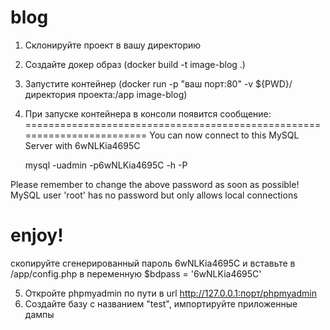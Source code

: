 # blog
1. Склонируйте проект в вашу директорию
2. Создайте докер образ (docker build -t image-blog .)
3. Запустите контейнер (docker run -p "ваш порт:80" -v ${PWD}/директория проекта:/app image-blog)
4. При запуске контейнера в консоли появится сообщение:
========================================================================
You can now connect to this MySQL Server with 6wNLKia4695C

    mysql -uadmin -p6wNLKia4695C -h<host> -P<port>

Please remember to change the above password as soon as possible!
MySQL user 'root' has no password but only allows local connections

enjoy!
========================================================================

скопируйте сгенерированный пароль 6wNLKia4695C и вставьте в /app/config.php в переменную $bdpass = '6wNLKia4695C'

5. Откройте phpmyadmin по пути в url http://127.0.0.1:порт/phpmyadmin
6. Создайте базу с названием "test", импортируйте приложенные дампы
